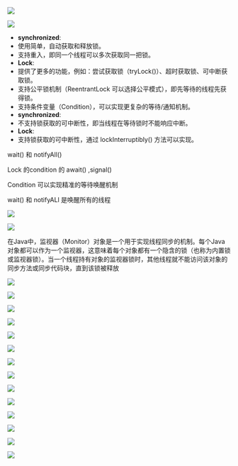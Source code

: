 ![](https://cdn.nlark.com/yuque/0/2024/png/27431543/1718867552406-b7387ddd-feb9-401c-b6dc-12a81811b27a.png)



![](https://cdn.nlark.com/yuque/0/2024/png/27431543/1718868091562-667fc32a-8080-4a2b-a24c-8bab605dd150.png)

+ **synchronized**:
+ 使用简单，自动获取和释放锁。
+ 支持重入，即同一个线程可以多次获取同一把锁。
+ **Lock**:
+ 提供了更多的功能，例如：尝试获取锁（tryLock()）、超时获取锁、可中断获取锁。
+ 支持公平锁机制（ReentrantLock 可以选择公平模式），即先等待的线程先获得锁。
+ 支持条件变量（Condition），可以实现更复杂的等待/通知机制。
+ **synchronized**:
+ 不支持锁获取的可中断性，即当线程在等待锁时不能响应中断。
+ **Lock**:
+ 支持锁获取的可中断性，通过 lockInterruptibly() 方法可以实现。



wait() 和 notifyAll()



Lock 的condition 的 await() ,signal()

Condition 可以实现精准的等待唤醒机制

wait() 和 notifyALl 是唤醒所有的线程





![](https://cdn.nlark.com/yuque/0/2024/png/27431543/1718869176925-877ccaf9-fccc-4ead-a10d-45ebace655e6.png)









![](https://cdn.nlark.com/yuque/0/2024/png/27431543/1718870529460-a789260c-5158-4ca6-8b16-73a7fc88acd0.png)









在Java中，监视器（Monitor）对象是一个用于实现线程同步的机制。每个Java对象都可以作为一个监视器，这意味着每个对象都有一个隐含的锁（也称为内置锁或监视器锁）。当一个线程持有对象的监视器锁时，其他线程就不能访问该对象的同步方法或同步代码块，直到该锁被释放



![](https://cdn.nlark.com/yuque/0/2024/png/27431543/1718871023790-9f250d48-a520-4d29-a9df-1f52a35d4051.png)

![](https://cdn.nlark.com/yuque/0/2024/png/27431543/1718871070464-0325ccbc-a942-4edd-82d4-cb87f9f8747d.png)

![](https://cdn.nlark.com/yuque/0/2024/png/27431543/1718871040455-718c65d5-7f2e-4764-90e9-4075fb7a34ad.png)







![](https://cdn.nlark.com/yuque/0/2024/png/27431543/1718871112402-ddc43d76-0c34-4b91-87a2-1a4fd78d56c7.png)

![](https://cdn.nlark.com/yuque/0/2024/png/27431543/1718871234649-bf160bb8-1a25-45d7-b159-d24a03a12aa4.png)



![](https://cdn.nlark.com/yuque/0/2024/png/27431543/1718871405736-96d6cda3-56d0-4f61-9824-5383e114311a.png)

![](https://cdn.nlark.com/yuque/0/2024/png/27431543/1718871533440-34242dd8-1ea9-4dd3-8130-41f0fc8645f0.png)



![](https://cdn.nlark.com/yuque/0/2024/png/27431543/1718871597339-3556541c-c29d-4e58-9435-82bec5fc3557.png)











![](https://cdn.nlark.com/yuque/0/2024/png/27431543/1718872130460-7d9f826d-8548-45e6-be94-f524852967b9.png)









![](https://cdn.nlark.com/yuque/0/2024/png/27431543/1718872438151-10e56659-127a-4159-89d8-3a04666fba83.png)

![](https://cdn.nlark.com/yuque/0/2024/png/27431543/1718872449713-b288cc7e-1b8e-4974-a975-f6602c634b30.png)

![](https://cdn.nlark.com/yuque/0/2024/png/27431543/1718872466195-71d698c7-d54d-4e85-a416-23a33fbefd13.png)



![](https://cdn.nlark.com/yuque/0/2024/png/27431543/1718872549072-c507f3f9-016d-4726-a755-c17d433911d4.png)













![](https://cdn.nlark.com/yuque/0/2024/png/27431543/1718873277676-0a796e78-6a25-430b-8262-e01beeebb635.png)

